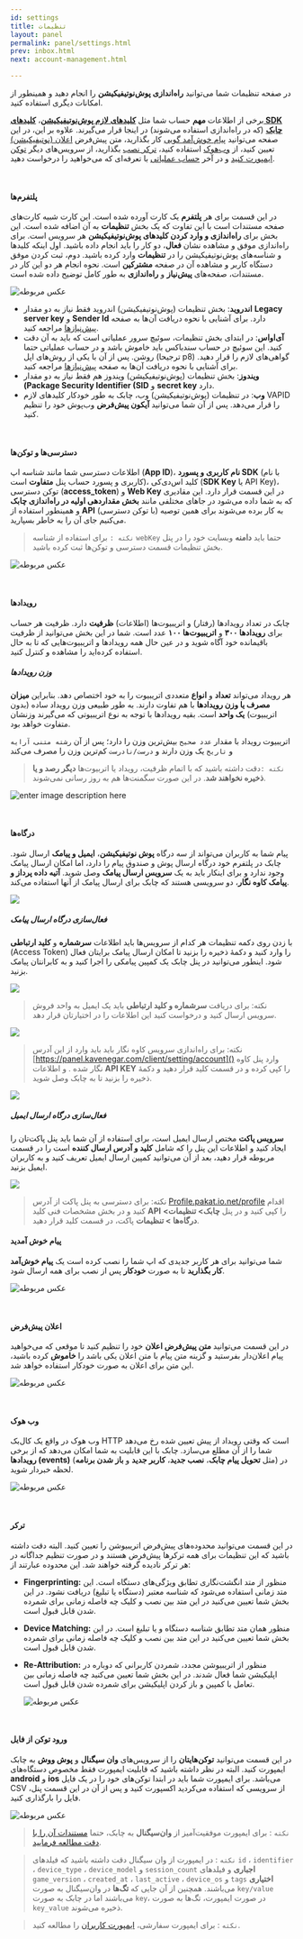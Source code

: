 ```yaml
---
id: settings
title: تنظیمات
layout: panel
permalink: panel/settings.html
prev: inbox.html
next: account-management.html

---
```

در صفحه تنظیمات شما می‌توانید **راه‌اندازی پوش‌نوتیفیکیشن** را انجام دهید و همینطور از امکانات دیگری استفاده کنید.

برخی از اطلاعات **مهم** حساب شما مثل [**کلیدهای لازم پوش‌نوتیفیکیشن**](/panel/settings.html#پلتفرمها)، [**کلیدهای SDK چابک**](/panel/settings.html#دسترسیها-و-توکنها) (که در راه‌اندازی استفاده می‌شوند) در اینجا قرار می‌گیرند. علاوه بر این، در این صفحه می‌توانید [پیام‌ خوش‌آمد گویی](/panel/settings.html#پیام-خوش-آمدید) کار بگذارید،‌ متن پیش‌فرض [اعلان (نوتیفیکیشن)](/panel/settings.html#اعلانها-notifications) تعیین کنید، از [وب‌هوک](/panel/settings.html#وب-هوک) استفاده کنید،‌ [ترکر نصب](/panel/settings.html#ترکر-نصب) بگذارید،‌ از سرویس‌های دیگر [توکن ایمپورت کنید](/panel/settings.html#ورود-فایل) و در آخر [حساب عملیاتی](/panel/settings.html#درخواست-حساب-عملیاتی) با تعرفه‌ای که می‌خواهید را درخواست دهید.

<Br>

#### پلتفرم‌ها

در این قسمت برای هر **پلتفرم** یک کارت آورده شده است. این کارت شبیه کارت‌های صفحه مستندات است با این تفاوت که یک بخش **تنظیمات** به آن اضافه شده است. این بخش برای **راه‌اندازی و وارد کردن کلیدهای پوش‌نوتیفیکیشن** هر سرویس است. برای راه‌اندازی موفق و مشاهده نشان **فعال**، دو کار را باید انجام داده باشید. اول اینکه کلیدها و شناسه‌های پوش‌نوتیفیکیشن را در **تنظیمات** وارد کرده باشید. دوم،‌ ثبت کردن موفق دستگاه کاربر و مشاهده آن در صفحه **مشترکین** است. نحوه انجام هر دو این کار در مستندات، صفحه‌های **پیش‌نیاز** و **راه‌اندازی** به طور کامل توضیح داده شده است.

![عکس مربوطه](http://uupload.ir/files/3ja6_platfroms.png)

* **اندروید**: بخش تنظیمات (پوش‌نوتیفیکیشن) اندروید فقط نیاز به دو مقدار **Legacy server key** و **Sender Id** دارد. برای آشنایی با نحوه دریافت آن‌ها به صفحه [پیش‌نیاز‌ها](/android/required.html#دریافت-کلیدهای-گوگل) مراجعه کنید.
* **آی‌اواس**: در ابتدای بخش تنظیمات، سوئیچ سرور عملیاتی است که باید به آن دقت کنید. این سوئیچ در حساب سندباکس باید خاموش باشد و در حساب عملیاتی حتما روشن. پس از آن با یکی از روش‌های اپل (ترجیحا p8) گواهی‌‌های لازم را قرار دهید.  برای آشنایی با نحوه دریافت آن‌ها به صفحه [پیش‌نیاز‌ها](/ios/required.html#ایجاد-گواهی-اپل) مراجعه کنید.
* **ویندوز**: بخش تنظیمات (پوش‌نوتیفیکیشن) ویندوز هم فقط نیاز به دو مقدار **(Package Security Identifier (SID** و **secret key** دارد.
* **وب**: در تنظیمات (پوش‌نوتیفیکیشن) وب، چابک به طور خودکار کلیدهای لازم VAPID را قرار می‌دهد. پس از آن شما می‌توانید **آیکون پیش‌فرض** وب‌پوش خود را تنظیم کنید.

<Br>

#### دسترسی‌ها و توکن‌ها

اطلاعات دسترسی شما مانند شناسه اپ (**App ID**)، **نام‌ کاربری و پسورد SDK** (با نام کاربری و پسورد حساب پنل **متفاوت** است)،‌ کلید اس‌دی‌کی (**SDK Key** یا API Key)، توکن دسترسی (**access_token**) و **Web Key** در این قسمت قرار دارد. این مقادیری که به شما داده می‌شود در جاهای مختلفی مانند **بخش مقداردهی اولیه در راه‌اندازی چابک** و همینطور استفاده از **API** (با توکن دسترسی) به کار برده می‌شوند برای همین توصیه می‌کنیم جای ‌آن را به خاطر بسپارید.

> `نکته :` برای استفاده از شناسه `webKey` حتما باید **دامنه** وبسایت خود را در پنل بخش تنظیمات قسمت دسترسی‌ و توکن‌ها ثبت کرده‌ باشید.

![عکس مربوطه](http://uupload.ir/files/vcxe_access-tokens.png)

<Br>

#### رویدادها

چابک در تعداد رویدادها (رفتار) و اتریبیوت‌ها (اطلاعات) **ظرفیت** دارد. ظرفیت هر حساب برای **رویدادها ۳۰۰** و **اتریبیوت‌ها ۱۰۰** عدد است. شما در این بخش می‌توانید از ظرفیت باقیمانده خود آگاه شوید و در عین حال همه رویدادها و اتریبیوت‌هایی که تا به حال استفاده کرده‌اید را مشاهده و کنترل کنید.

##### وزن رویدادها

هر رویداد می‌تواند **تعداد** و **انواع** متعددی اتریبیوت را به خود اختصاص دهد. بنابراین **میزان مصرف یا وزن رویدادها** با هم تفاوت دارند. به طور طبیعی وزن رویداد ساده (بدون اتریبیوت) **یک واحد** است. بقیه رویدادها با توجه به نوع اتریبیوتی که می‌گیرند وزنشان متفاوت خواهد بود.

اتریبیوت رویداد با مقدار `عدد صحیح` بیش‌ترین وزن را دارد؛ پس از آن `رشته متنی`، `آرایه` و `تاریخ` یک وزن دارند و `درست/نادرست` کم‌ترین وزن را مصرف می‌کند

> `نکته :`دقت داشته باشید که با اتمام ظرفیت، رویداد یا اتربیوت‌ها **دیگر رصد و یا ذخیره نخواهند شد**. در این صورت سگمنت‌ها هم به‌ روز‌ رسانی نمی‌شوند.

![enter image description here](http://uupload.ir/files/us42_event-schema.png)

<Br>

#### درگاه‌ها

پیام شما به کاربران می‌تواند از سه درگاه **پوش نوتیفیکیشن**، **ایمیل و پیامک** ارسال شود. چابک در پلتفرم خود درگاه ارسال پوش و صندوق پیام را دارد، اما امکان ارسال پیامک وجود ندارد و برای اینکار باید به یک **سرویس ارسال پیامک** وصل شوید. **آتیه داده پرداز و پیامک کاوه نگار**، دو سرویسی هستند که چابک برای ارسال پیامک از آنها استفاده می‌کند.

![](/uploads/ports.png)

##### فعال‌سازی درگاه ارسال پیامک

با زدن روی دکمه تنظیمات هر کدام از سرویس‌ها باید اطلاعات **سرشماره** و **کلید ارتباطی** (Access Token) را وارد کنید و دکمۀ ذخیره را بزنید تا امکان ارسال پیامک برایتان فعال شود. اینطور می‌توانید در پنل چابک یک کمپین پیامکی را اجرا کنید و به کابرانتان پیامک بزنید.

![](/uploads/atdp-1.png)

>  نکته: برای دریافت **سرشماره و کلید ارتباطی** باید یک ایمیل به واحد فروش سرویس ارسال کنید و درخواست کنید این اطلاعات را در اختیارتان قرار دهد. 

![](/uploads/kavenegarpanel.png)

> نکته: برای راه‌اندازی سرویس کاوه نگار باید باید وارد از این آدرس [https://panel.kavenegar.com/client/setting/account]() وارد پنل کاوه نگار شده . و اطلاعات **API KEY** را کپی کرده و در قسمت کلید قرار دهید و دکمۀ ذخیره را بزنید تا به چابک وصل شوید.

![](/uploads/kave.png)

##### فعال‌سازی درگاه ارسال ایمیل

**سرویس پاکت** مختص ارسال ایمیل است، برای استفاده از آن شما باید پنل پاکت‌تان را ایجاد کنید و اطلاعات این پنل را که شامل **کلید و آدرس ارسال کننده** است را در قسمت مربوطه قرار دهید، بعد از آن می‌توانید کمپین ارسال ایمیل تعریف کنید و به کاربران ایمیل بزنید.

![](/uploads/pakat-2.png)

> نکته: برای دسترسی به پنل پاکت از آدرس [Profile.pakat.io.net/profile]() اقدام کنید و در بخش مشخصات فنی کلید **API** را کپی کنید و در پنل **چابک> تنظیمات> درگاه‌‌ها > تنظیمات** پاکت، در قسمت کلید قرار دهید.

#### پیام خوش آمدید

شما می‌توانید برای هر کاربر جدیدی که اپ شما را نصب کرده است یک **پیام خوش‌آمد کار بگذارید** تا به صورت **خودکار** پس از نصب برای همه ارسال شود.

![عکس مربوطه](http://uupload.ir/files/f9u_welcome-message-1.png)

<Br>

#### اعلان‌ پیش‌فرض

در این قسمت می‌توانید **متن پیش‌فرض اعلان** خود را تنظیم کنید تا موقعی که می‌خواهید پیام اعلان‌دار بفرستید و گزینه متن پیام با متن اعلان یکی باشد را **خاموش** کرده‌ باشید، این متن برای اعلان به صورت خودکار استفاده خواهد شد.

![عکس مربوطه](http://uupload.ir/files/vmls_default-notification.png)

<Br>

#### وب هوک

وب هوک در واقع یک کال‌بک HTTP است که وقتی رویداد از پیش تعیین شده رخ می‌دهد شما را از آن مطلع می‌سازد. چابک با این قابلیت به شما امکان می‌دهد که از برخی **رویدادها (events)** (مثل **تحویل پیام چابک**، **نصب جدید**، **کاربر جدید** و **باز شدن برنامه**) در لحظه خبردار شوید.

![عکس مربوطه](http://uupload.ir/files/4vmx_webhook.png)

<Br>

#### ترکر

در این قسمت می‌توانید محدوده‌های پیش‌فرض اتریبیوشن را تعیین کنید. البته دقت داشته باشید که این تنظیمات برای همه ترکرها پیش‌فرض هستند و در صورت تنظیم جداگانه در هر ترکر نادیده گرفته خواهند شد. این محدوده عبارتند از:

* **Fingerprinting:** منظور از متد انگشت‌نگاری تطابق ویژگی‌های دستگاه است. این متد زمانی استفاده می‌شود که شناسه معتبر (دستگاه یا تبلیغ) دریافت نشود. در این بخش شما تعیین می‌کنید در این متد بین نصب و کلیک چه فاصله زمانی برای شمرده شدن قابل قبول است.
* **Device Matching:** منظور همان متد تطابق شناسه دستگاه و یا تبلیغ است. در این بخش شما تعیین می‌کنید در این متد بین نصب و کلیک چه فاصله زمانی برای شمرده شدن قابل قبول است.
* **Re-Attribution:** منظور از اتریبیوشن مجدد، شمردن کاربرانی که دوباره در اپلیکیشن شما فعال شدند. در این بخش شما تعیین می‌کنید چه فاصله زمانی بین تعامل با کمپین و باز کردن اپلیکیشن برای شمرده شدن قابل قبول است.

  ![عکس مربوطه](http://uupload.ir/files/u53c_tracker.png)

<Br>

#### ورود توکن از فایل

در این قسمت می‌توانید **توکن‌هایتان** را از سرویس‌های **وان سیگنال** و **پوش ووش** به چابک ایمپورت کنید. البته در نظر داشته باشید که قابلیت ایمپورت فقط مخصوص دستگاه‌های **android** و **ios** می‌باشد. برای ایمپورت شما باید در ابتدا توکن‌های خود را در یک فایل CSV از سرویسی که استفاده می‌کردید اکسپورت کنید و پس از آن در این قسمت پنل، فایل را بارگذاری کنید.

![عکس مربوطه](http://uupload.ir/files/r9hf_import-tokens.png)

> `نکته` : برای ایمپورت موفقیت‌آمیز از **وان‌سیگنال** به چابک، حتما [مستندات آن را با دقت مطالعه فرمایید](https://documentation.onesignal.com/reference/csv-export).

> `نکته` : در ایمپورت از وان سیگنال دقت داشته باشید که فیلد‌های `id` ، `identifier` ، `device_type` ، `device_model` و `session_count` **اجباری** و  فیلد‌های `game_version` ، `created_at` ، `last_active` ، `device_os` و `tags`  **اختیاری** می‌باشند. همچنین از آن جایی که **تگ‌ها** در وان‌سیگنال به صورت `key/value` می‌باشند اما در چابک به صورت `key`، در صورت ایمپورت، تگ‌ها به صورت `key_value` ذخیره می‌شوند.

> `نکته` : برای ایمپورت سفارشی، [ایمپورت کاربران](https://doc.chabok.io/mobile-usecases/import-users.html) را مطالعه کنید.